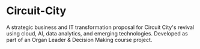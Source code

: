 # Circuit-City
A strategic business and IT transformation proposal for Circuit City's revival using cloud, AI, data analytics, and emerging technologies. Developed as part of an Organ Leader &amp; Decision Making course project.
